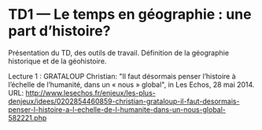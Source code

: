 # TD1 — Le temps en géographie : une part d’histoire?

Présentation du TD, des outils de travail. Définition de la géographie historique et de la géohistoire.

Lecture 1 : GRATALOUP Christian: "Il faut désormais penser l’histoire à l’échelle de l’humanité, dans un « nous » global", in Les Echos, 28 mai 2014. URL: http://www.lesechos.fr/enjeux/les-plus-denjeux/idees/0202854460859-christian-grataloup-il-faut-desormais-penser-l-histoire-a-l-echelle-de-l-humanite-dans-un-nous-global-582221.php



